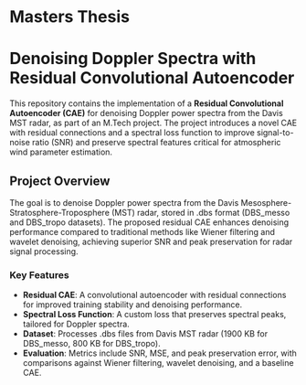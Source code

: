 # Masters Thesis

# Denoising Doppler Spectra with Residual Convolutional Autoencoder

This repository contains the implementation of a **Residual Convolutional Autoencoder (CAE)** for denoising Doppler power spectra from the Davis MST radar, as part of an M.Tech project. The project introduces a novel CAE with residual connections and a spectral loss function to improve signal-to-noise ratio (SNR) and preserve spectral features critical for atmospheric wind parameter estimation.

## Project Overview

The goal is to denoise Doppler power spectra from the Davis Mesosphere-Stratosphere-Troposphere (MST) radar, stored in .dbs format (DBS_messo and DBS_tropo datasets). The proposed residual CAE enhances denoising performance compared to traditional methods like Wiener filtering and wavelet denoising, achieving superior SNR and peak preservation for radar signal processing.

### Key Features
- **Residual CAE**: A convolutional autoencoder with residual connections for improved training stability and denoising performance.
- **Spectral Loss Function**: A custom loss that preserves spectral peaks, tailored for Doppler spectra.
- **Dataset**: Processes .dbs files from Davis MST radar (1900 KB for DBS_messo, 800 KB for DBS_tropo).
- **Evaluation**: Metrics include SNR, MSE, and peak preservation error, with comparisons against Wiener filtering, wavelet denoising, and a baseline CAE.
